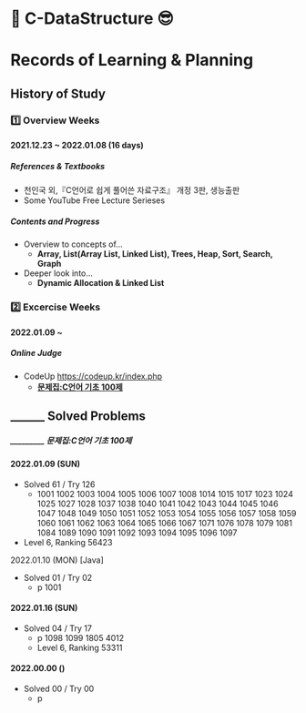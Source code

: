 # 🤩 C-DataStructure 😎
# Records of Learning & Planning
## History of Study
### 1️⃣ Overview Weeks
#### 2021.12.23 ~ 2022.01.08 (16 days)
##### References & Textbooks
- 천인국 외,『C언어로 쉽게 풀어쓴 자료구조』 개정 3판, 생능출판
- Some YouTube Free Lecture Serieses
##### Contents and Progress
- Overview to concepts of...
  - **Array, List(Array List, Linked List), Trees, Heap, Sort, Search, Graph**
- Deeper look into...
  - **Dynamic Allocation & Linked List**
### 2️⃣ Excercise Weeks
#### 2022.01.09 ~
##### Online Judge
- CodeUp <https://codeup.kr/index.php>
  - **[문제집:C언어 기초 100제](https://codeup.kr/problemsetsol.php?psid=23)**
   
## ______ Solved Problems
##### _________ 문제집:C언어 기초 100제
#### 2022.01.09 (SUN)
- Solved 61 / Try 126
  - 1001  1002  1003  1004  1005  1006  1007  1008  1014  1015  1017  1023  1024  1025  1027  1028  1037  1038  1040  1041  1042  1043  1044  1045  1046  1047  1048  1049  1050  1051  1052  1053  1054  1055  1056  1057  1058  1059  1060  1061  1062  1063  1064  1065  1066  1067  1071  1076  1078  1079  1081  1084  1089  1090  1091  1092  1093  1094  1095  1096  1097 
- Level 6, Ranking 56423

2022.01.10 (MON) \[Java\]<br>
- Solved 01 / Try 02
  - p 1001
#### 2022.01.16 (SUN)
- Solved 04 / Try 17
  - p 1098  1099  1805  4012 
  - Level 6, Ranking 53311
#### 2022.00.00 ()
- Solved 00 / Try 00
  - p
